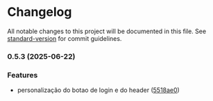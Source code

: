 # Changelog

All notable changes to this project will be documented in this file. See [standard-version](https://github.com/conventional-changelog/standard-version) for commit guidelines.

### 0.5.3 (2025-06-22)


### Features

* personalização do botao de login e do header ([5518ae0](https://github.com/jubureba/frost-wolf-landing/commit/5518ae0cc4e1a111445d59a11bc31037fbf7d442))
